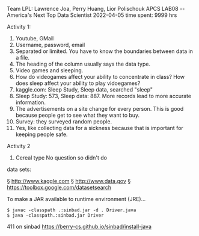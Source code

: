 Team LPL: Lawrence Joa, Perry Huang, Lior Polischouk
APCS
LAB08 -- America's Next Top Data Scientist
2022-04-05
time spent: 9999 hrs

Activity 1:
1. Youtube, GMail
2. Username, password, email
3. Separated or limited. You have to know the boundaries between data in a file.
4. The heading of the column usually says the data type.
5. Video games and sleeping.
6. How do videogames affect your ability to concentrate in class? How does sleep affect your ability to play vidoegames?
7. kaggle.com: Sleep Study, Sleep data, searched "sleep"
8. Sleep Study: 573, Sleep data: 887. More records lead to more accurate information.
9. The advertisements on a site change for every person. This is good because people get to see what they want to buy.
10. Survey: they surveyed random people.
11. Yes, like collecting data for a sickness because that is important for keeping people safe.

Activity 2
1. Cereal type
No question so didn't do

data sets:

§ http://www.kaggle.com
§ http://www.data.gov
§ https://toolbox.google.com/datasetsearch


To make a JAR available to runtime environment (JRE)...

```
$ javac -classpath .:sinbad.jar -d . Driver.java
$ java -classpath.:sinbad.jar Driver
```

411 on sinbad 
https://berry-cs.github.io/sinbad/install-java
